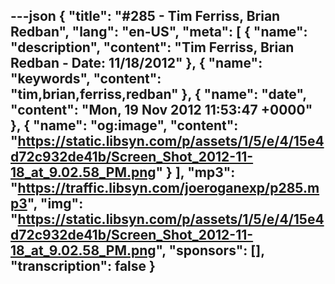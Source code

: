 ---json
{
  "title": "#285 - Tim Ferriss, Brian Redban",
  "lang": "en-US",
  "meta": [
    {
      "name": "description",
      "content": "Tim Ferriss, Brian Redban - Date: 11/18/2012"
    },
    {
      "name": "keywords",
      "content": "tim,brian,ferriss,redban"
    },
    {
      "name": "date",
      "content": "Mon, 19 Nov 2012 11:53:47 +0000"
    },
    {
      "name": "og:image",
      "content": "https://static.libsyn.com/p/assets/1/5/e/4/15e4d72c932de41b/Screen_Shot_2012-11-18_at_9.02.58_PM.png"
    }
  ],
  "mp3": "https://traffic.libsyn.com/joeroganexp/p285.mp3",
  "img": "https://static.libsyn.com/p/assets/1/5/e/4/15e4d72c932de41b/Screen_Shot_2012-11-18_at_9.02.58_PM.png",
  "sponsors": [],
  "transcription": false
}
---
<episode-header />

<timemark seconds="0" />

<transcribe-call-to-action />

<episode-footer />